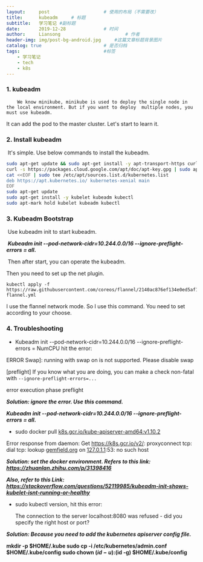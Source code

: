 ```yaml
---
layout:     post   				    # 使用的布局（不需要改）
title:      kubeadm     # 标题
subtitle:   学习笔记 #副标题
date:       2019-12-28 				# 时间
author:     Liansong 						# 作者
header-img: img/post-bg-android.jpg 	#这篇文章标题背景图片
catalog: true 						# 是否归档
tags:								#标签
    - 学习笔记
    - tech
    - k8s
---
```



### 1. kubeadm

 		We know minikube, minikube is used to deploy the single node in the local environment. But if you want to deploy  multiple nodes, you must use kubeadm.

It can add the pod to the master cluster. Let's start to learn it.



### 2. Install kubeadm

​		It's simple. Use below commands to install the kubeadm.

```bash
sudo apt-get update && sudo apt-get install -y apt-transport-https curl
curl -s https://packages.cloud.google.com/apt/doc/apt-key.gpg | sudo apt-key add -
cat <<EOF | sudo tee /etc/apt/sources.list.d/kubernetes.list
deb https://apt.kubernetes.io/ kubernetes-xenial main
EOF
sudo apt-get update
sudo apt-get install -y kubelet kubeadm kubectl
sudo apt-mark hold kubelet kubeadm kubectl
```



### 3. Kubeadm Bootstrap

​	 Use kubeadm init to start kubeadm. 

​    ***Kubeadm init --pod-network-cidr=10.244.0.0/16 --ignore-preflight-errors =  all.***

​    Then after start, you can operate the kubeadm. 

   Then you need to set up the net plugin.

```shell
kubectl apply -f https://raw.githubusercontent.com/coreos/flannel/2140ac876ef134e0ed5af15c65e414cf26827915/Documentation/kube-flannel.yml
```

  I use the flannel network mode. So I use this command. You need to set according to your choose.



### 4. Troubleshooting

-  Kubeadm init --pod-network-cidr=10.244.0.0/16 --ignore-preflight-errors = NumCPU hit the error:

  ERROR Swap]: running with swap on is not supported. Please disable swap

  [preflight] If you know what you are doing, you can make a check non-fatal with `--ignore-preflight-errors=...`

  error execution phase preflight

  ***Solution: ignore the error. Use this command.***

  ***Kubeadm init --pod-network-cidr=10.244.0.0/16 --ignore-preflight-errors =  all.***

  

-  sudo docker pull [k8s.gcr.io/kube-apiserver-amd64:v1.10.2](http://k8s.gcr.io/kube-apiserver-amd64:v1.10.2)

  Error response from daemon: Get https://k8s.gcr.io/v2/: proxyconnect tcp: dial tcp: lookup [gemfield.org](http://gemfield.org) on [127.0.1.1](127.0.1.1):53: no such host

  ***Solution: set the docker environment. Refers to this link:***
  ***https://zhuanlan.zhihu.com/p/31398416***

  ***Also, refer to this Link:***
  ***https://stackoverflow.com/questions/52119985/kubeadm-init-shows-kubelet-isnt-running-or-healthy***

  

-  sudo kubectl version, hit this error:

   The connection to the server localhost:8080 was refused - did you specify the right host or port?

  ***Solution: Because you need to add the kubernetes apiserver config file.***

  **mkdir -p $HOME/.kube
    sudo cp -i /etc/kubernetes/admin.conf $HOME/.kube/config**
  **sudo chown $(id -u):$(id -g) $HOME/.kube/config**

  

  

  

  

  
